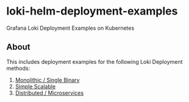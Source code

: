 # loki-helm-deployment-examples
Grafana Loki Deployment Examples on Kubernetes

## About

This includes deployment examples for the following Loki Deployment methods:

1. [Monolithic / Single Binary](https://grafana.com/docs/loki/latest/get-started/deployment-modes/#monolithic-mode)
2. [Simple Scalable](https://grafana.com/docs/loki/latest/get-started/deployment-modes/#simple-scalable)
3. [Distributed / Microservices](https://grafana.com/docs/loki/latest/get-started/deployment-modes/#microservices-mode)
